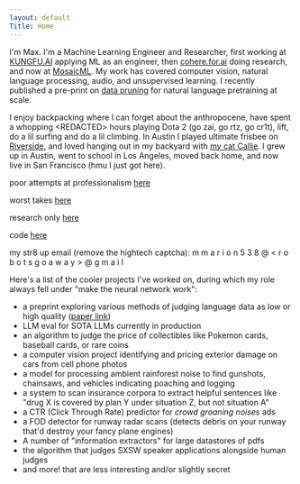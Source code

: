 ```yaml
---
layout: default
Title: Home
---
```

I'm Max. I'm a Machine Learning Engineer and Researcher, first working at [KUNGFU.AI](https://kungfu.ai) applying ML as an engineer, then [cohere.for.ai](https://cohere.for.ai/) doing research, and now at [MosaicML](https://www.mosaicml.com/). My work has covered computer vision, natural language processing, audio, and unsupervised learning. I recently published a pre-print on [data pruning](https://arxiv.org/abs/2309.04564) for natural language pretraining at scale. 

I enjoy backpacking where I can forget about the anthropocene, have spent a whopping \<REDACTED> hours playing Dota 2 (go zai, go rtz, go cr1t), lift, do a lil surfing and do a lil climbing. In Austin I played ultimate frisbee on [Riverside](https://www.riversideultimate.org/), and loved hanging out in my backyard with [my cat Callie](../cat). I grew up in Austin, went to school in Los Angeles, moved back home, and now live in San Francisco (hmu I just got here). 

poor attempts at professionalism [here](https://www.linkedin.com/in/max-marion/)

worst takes [here](https://twitter.com/maxisawesome538)

research only [here](https://twitter.com/maxdoesresearch)

code [here](https://github.com/maxisawesome)

my str8 up email (remove the hightech captcha): m m a r i o n 5 3 8 @ < r o b o t s  g o  a w a y > @ g m a i l 

Here's a list of the cooler projects I've worked on, during which my role always fell under "make the neural network work":

* a preprint exploring various methods of judging language data as low or high quality ([paper link](https://arxiv.org/abs/2309.04564))
* LLM eval for SOTA LLMs currently in production
* an algorithm to judge the price of collectibles like Pokemon cards, baseball cards, or rare coins
* a computer vision project identifying and pricing exterior damage on cars from cell phone photos
* a model for processing ambient rainforest noise to find gunshots, chainsaws, and vehicles indicating poaching and logging
* a system to scan insurance corpora to extract helpful sentences like "drug X is covered by plan Y under situation Z, but not situation A"
* a CTR (Click Through Rate) predictor for *crowd groaning noises* ads
* a FOD detector for runway radar scans (detects debris on your runway that'd destroy your fancy plane engines)
* A number of "information extractors" for large datastores of pdfs 
* the algorithm that judges SXSW speaker applications alongside human judges
* and more! that are less interesting and/or slightly secret


<!--  

The following code lets u page through posts. 
Not working - it doesnt seem to load the posts right.
dont know how to get the posts that use layout: posts to be listed to be found here

The writing above I borrowed from the "about" page and then delisted the about page 

<div class="posts">
  {% for post in paginator.posts %}
  <div class="post">
    <h1 class="post-title">
      <a href="{{ post.url }}">
        {{ post.title }}
      </a>
    </h1>

    <span class="post-date">{{ post.date | date_to_string }}</span>

    {{ post.content }}
  </div>
  {% endfor %}
</div>

<div class="pagination">
  {% if paginator.next_page %}
    <a class="pagination-item older" href="{{ site.baseurl }}page{{paginator.next_page}}">Older</a>
  {% else %}
    <span class="pagination-item older">Older</span>
  {% endif %}
  {% if paginator.previous_page %}
    {% if paginator.page == 2 %}
      <a class="pagination-item newer" href="{{ site.baseurl }}">Newer</a>
    {% else %}
      <a class="pagination-item newer" href="{{ site.baseurl }}page{{paginator.previous_page}}">Newer</a>
    {% endif %}
  {% else %}
    <span class="pagination-item newer">Newer</span>
  {% endif %}
</div> -->